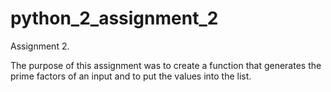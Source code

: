 # python_2_assignment_2
Assignment 2. 

The purpose of this assignment was to create a function that generates the prime factors of an input and to put the values into the list. 
